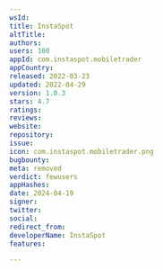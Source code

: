 ```yaml
---
wsId: 
title: InstaSpot
altTitle: 
authors: 
users: 100
appId: com.instaspot.mobiletrader
appCountry: 
released: 2022-03-23
updated: 2022-04-29
version: 1.0.3
stars: 4.7
ratings: 
reviews: 
website: 
repository: 
issue: 
icon: com.instaspot.mobiletrader.png
bugbounty: 
meta: removed
verdict: fewusers
appHashes: 
date: 2024-04-19
signer: 
twitter: 
social: 
redirect_from: 
developerName: InstaSpot
features: 

---
```


